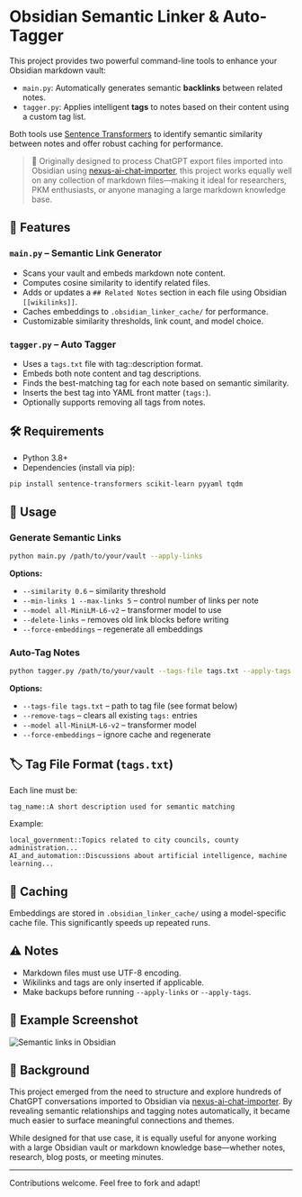 # Obsidian Semantic Linker & Auto-Tagger

This project provides two powerful command-line tools to enhance your Obsidian markdown vault:
- `main.py`: Automatically generates semantic **backlinks** between related notes.
- `tagger.py`: Applies intelligent **tags** to notes based on their content using a custom tag list.

Both tools use [Sentence Transformers](https://www.sbert.net/) to identify semantic similarity between notes and offer robust caching for performance.

> 🧠 Originally designed to process ChatGPT export files imported into Obsidian using [nexus-ai-chat-importer](https://github.com/Superkikim/nexus-ai-chat-importer), this project works equally well on any collection of markdown files—making it ideal for researchers, PKM enthusiasts, or anyone managing a large markdown knowledge base.

## 🔗 Features

### `main.py` – Semantic Link Generator
- Scans your vault and embeds markdown note content.
- Computes cosine similarity to identify related files.
- Adds or updates a `## Related Notes` section in each file using Obsidian `[[wikilinks]]`.
- Caches embeddings to `.obsidian_linker_cache/` for performance.
- Customizable similarity thresholds, link count, and model choice.

### `tagger.py` – Auto Tagger
- Uses a `tags.txt` file with tag::description format.
- Embeds both note content and tag descriptions.
- Finds the best-matching tag for each note based on semantic similarity.
- Inserts the best tag into YAML front matter (`tags:`).
- Optionally supports removing all tags from notes.

## 🛠 Requirements

- Python 3.8+
- Dependencies (install via pip):

```bash
pip install sentence-transformers scikit-learn pyyaml tqdm
```

## 🚀 Usage

### Generate Semantic Links

```bash
python main.py /path/to/your/vault --apply-links
```

**Options:**
- `--similarity 0.6` – similarity threshold
- `--min-links 1 --max-links 5` – control number of links per note
- `--model all-MiniLM-L6-v2` – transformer model to use
- `--delete-links` – removes old link blocks before writing
- `--force-embeddings` – regenerate all embeddings

### Auto-Tag Notes

```bash
python tagger.py /path/to/your/vault --tags-file tags.txt --apply-tags
```

**Options:**
- `--tags-file tags.txt` – path to tag file (see format below)
- `--remove-tags` – clears all existing `tags:` entries
- `--model all-MiniLM-L6-v2` – transformer model
- `--force-embeddings` – ignore cache and regenerate

## 🏷 Tag File Format (`tags.txt`)

Each line must be:

```
tag_name::A short description used for semantic matching
```

Example:

```
local_government::Topics related to city councils, county administration...
AI_and_automation::Discussions about artificial intelligence, machine learning...
```

## 📁 Caching

Embeddings are stored in `.obsidian_linker_cache/` using a model-specific cache file. This significantly speeds up repeated runs.

## ⚠️ Notes

- Markdown files must use UTF-8 encoding.
- Wikilinks and tags are only inserted if applicable.
- Make backups before running `--apply-links` or `--apply-tags`.

## 📸 Example Screenshot

![Semantic links in Obsidian](metisem1.png)

## 🧠 Background

This project emerged from the need to structure and explore hundreds of ChatGPT conversations imported to Obsidian via [nexus-ai-chat-importer](https://github.com/Superkikim/nexus-ai-chat-importer). By revealing semantic relationships and tagging notes automatically, it became much easier to surface meaningful connections and themes.

While designed for that use case, it is equally useful for anyone working with a large Obsidian vault or markdown knowledge base—whether notes, research, blog posts, or meeting minutes.

---

Contributions welcome. Feel free to fork and adapt!